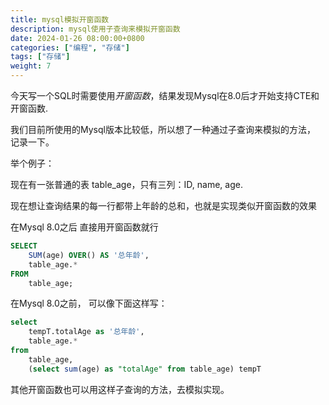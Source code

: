```yaml
---
title: mysql模拟开窗函数
description: mysql使用子查询来模拟开窗函数
date: 2024-01-26 08:00:00+0800
categories: ["编程", "存储"]
tags: ["存储"]
weight: 7
---
```


今天写一个SQL时需要使用*开窗函数*，结果发现Mysql在8.0后才开始支持CTE和开窗函数.

我们目前所使用的Mysql版本比较低，所以想了一种通过子查询来模拟的方法， 记录一下。


举个例子：

现在有一张普通的表 table_age，只有三列：ID, name, age.

现在想让查询结果的每一行都带上年龄的总和，也就是实现类似开窗函数的效果

在Mysql 8.0之后 直接用开窗函数就行
```sql
SELECT
    SUM(age) OVER() AS '总年龄',
    table_age.*
FROM
    table_age;
```


在Mysql 8.0之前， 可以像下面这样写：

```sql
select 
	tempT.totalAge as '总年龄',
	table_age.*
from 
	table_age,
	(select sum(age) as "totalAge" from table_age) tempT
```

其他开窗函数也可以用这样子查询的方法，去模拟实现。

